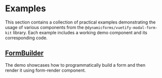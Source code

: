 # Examples

This section contains a collection of practical examples demonstrating the usage of various components from the 
`@dynamicforms/vuetify-modal-form-kit` library. Each example includes a working demo component and its corresponding
code.

## [FormBuilder](./form-builder)

The demo showcases how to programmatically build a form and then render it using form-render component.
